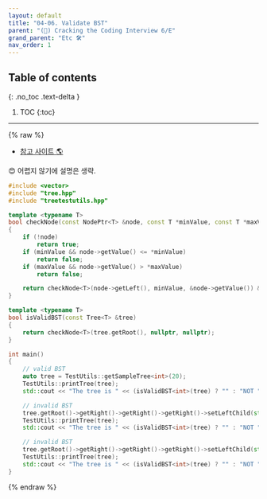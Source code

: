 ```yaml
---
layout: default
title: "04-06. Validate BST"
parent: "(📖) Cracking the Coding Interview 6/E"
grand_parent: "Etc 🛠"
nav_order: 1
---
```


## Table of contents
{: .no_toc .text-delta }

1. TOC
{:toc}

---

{% raw %}

* [참고 사이트 🌎](https://github.com/EasyCoding-7/CtCI-6th-Edition-cpp/blob/master/Ch%204.%20Trees%20and%20Graphs/C%2B%2B14/4.5-ValidateBST.cpp)

😍 어렵지 않기에 설명은 생략.

```cpp
#include <vector>
#include "tree.hpp"
#include "treetestutils.hpp"

template <typename T>
bool checkNode(const NodePtr<T> &node, const T *minValue, const T *maxValue)
{
    if (!node)
        return true;
    if (minValue && node->getValue() <= *minValue)
        return false;
    if (maxValue && node->getValue() > *maxValue)
        return false;

    return checkNode<T>(node->getLeft(), minValue, &node->getValue()) && checkNode<T>(node->getRight(), &node->getValue(), maxValue);
}

template <typename T>
bool isValidBST(const Tree<T> &tree)
{
    return checkNode<T>(tree.getRoot(), nullptr, nullptr);
}

int main()
{
    // valid BST
    auto tree = TestUtils::getSampleTree<int>(20);
    TestUtils::printTree(tree);
    std::cout << "The tree is " << (isValidBST<int>(tree) ? "" : "NOT ") << "binary search tree" << std::endl;

    // invalid BST
    tree.getRoot()->getRight()->getRight()->getRight()->setLeftChild(std::make_shared<Node<int>>(19));
    TestUtils::printTree(tree);
    std::cout << "The tree is " << (isValidBST<int>(tree) ? "" : "NOT ") << "binary search tree" << std::endl;

    // invalid BST
    tree.getRoot()->getRight()->getRight()->getRight()->setLeftChild(std::make_shared<Node<int>>(15));
    TestUtils::printTree(tree);
    std::cout << "The tree is " << (isValidBST<int>(tree) ? "" : "NOT ") << "binary search tree" << std::endl;
}
```

{% endraw %}